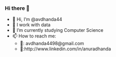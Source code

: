 ### Hi there 👋

<!--
**avdhanda44/avdhanda44** is a ✨ _special_ ✨ repository because its `README.md` (this file) appears on your GitHub profile.

Here are some ideas to get you started:

- 🔭 I’m currently working on ...
- 🌱 I’m currently learning NLP
- 👯 I’m looking to collaborate on MAchine Learning Projects
- 🤔 I’m looking for help with ...
- 💬 Ask me about ...
- 📫 How to reach me: ...
- 😄 Pronouns: ...
- ⚡ Fun fact: ...
-->
<ul>
	<li>👋 Hi, I’m @avdhanda44</li>
	<li>👀 I work with data</li>
	<li>🌱 I’m currently studying Computer Science</li>
	<li>📫 How to reach me:
		<ul>
			<li>📧: avdhanda4498@gmail.com</li>
			<li>💼:http://www.linkedin.com/in/anuradhanda</li>
		</ul>
	</li>
</ul>

